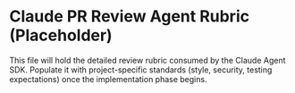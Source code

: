 # Claude PR Review Agent Rubric (Placeholder)

This file will hold the detailed review rubric consumed by the Claude Agent SDK. Populate it with project-specific standards (style, security, testing expectations) once the implementation phase begins.
